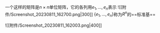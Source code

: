 
一个这样的矩阵是$n\times n$单位矩阵，它的各列用$e_1,\dots,e_{n}$表示
![[附件/Screenshot_20230811_162700.png|300]]
$\{e_1,\dots,e_{n}\}$称为$R^{n}$的==标准基==

![[附件/Screenshot_20230811_162003.png|400]]


